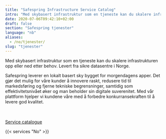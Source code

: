 ```yaml
---
title: "Safespring Infrastructure Service Catalog"
intro: "Med skybasert infrastruktur som en tjeneste kan du skalere infrastrukturen opp eller ned etter behov. Levert fra sikre datasentre i Norge"
date: 2020-07-06T09:42:10+02:00
draft: false
section: "Safespring tjenester"
language: "nb"
aliases:
  - /no/tjenester/
slug: "tjenester"
---
```


<div class="ingress"><p>Med skybasert infrastruktur som en tjeneste kan du skalere infrastrukturen opp eller ned etter behov. Levert fra sikre datasentre i Norge.</p></div>

Safespring leverer en lokalt basert sky bygget for morgendagens apper. Det gjør det mulig for våre kunder å innovere raskt, redusere tid til markedsføring og fjerne tekniske begrensninger, samtidig som effektivitetsnivået øker og man beholder sin digitale suverenitet. Med vår plattform hjelper vi kundene våre med å forbedre konkurransekraften til å levere god kvalitet.

<br><br>
<a target="_blank" href="/services/safespring-service-catalogue-2020.pdf" class="button">Service catalogue</a>

<div class="flexcontainer-shortcode" style="">

{{< services "No" >}}

</div>
